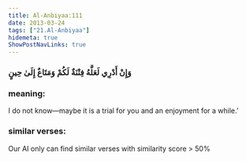 ```yaml
---
title: Al-Anbiyaa:111
date: 2013-03-24
tags: ["21.Al-Anbiyaa"]
hidemeta: true 
ShowPostNavLinks: true 
---
```

### وَإِنْ أَدْرِي لَعَلَّهُ فِتْنَةٌ لَكُمْ وَمَتَاعٌ إِلَىٰ حِينٍ
### meaning: 
I do not know—maybe it is a trial for you and an enjoyment for a while.’
### similar verses: 

Our AI only can find similar verses with similarity score > 50% 




